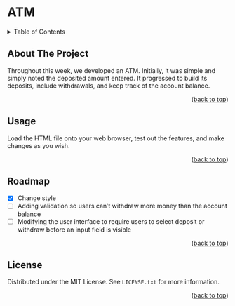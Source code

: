 <h1> ATM</h1>

<details>
  <summary>Table of Contents</summary>
  <ol>
    <li>
      <a href="#about-the-project">About The Project</a>
    </li>
    <li><a href="#usage">Usage</a></li>
    <li><a href="#roadmap">Roadmap</a></li>
    <li><a href="#license">License</a></li>
  </ol>
</details>


<!-- ABOUT THE PROJECT -->
## About The Project

Throughout this week, we developed an ATM. Initially, it was simple and simply noted the deposited amount entered. It progressed to build its deposits, include withdrawals, and keep track of the account balance.

<p align="right">(<a href="#top">back to top</a>)</p>


<!-- USAGE EXAMPLES -->
## Usage

Load the HTML file onto your web browser, test out the features, and make changes as you wish.

<p align="right">(<a href="#top">back to top</a>)</p>



<!-- ROADMAP -->
## Roadmap

- [X] Change style
- [ ] Adding validation so users can’t withdraw more money than the account balance
- [ ] Modifying the user interface to require users to select deposit or withdraw before an input field is visible

<p align="right">(<a href="#top">back to top</a>)</p>



<!-- LICENSE -->
## License

Distributed under the MIT License. See `LICENSE.txt` for more information.

<p align="right">(<a href="#top">back to top</a>)</p>

